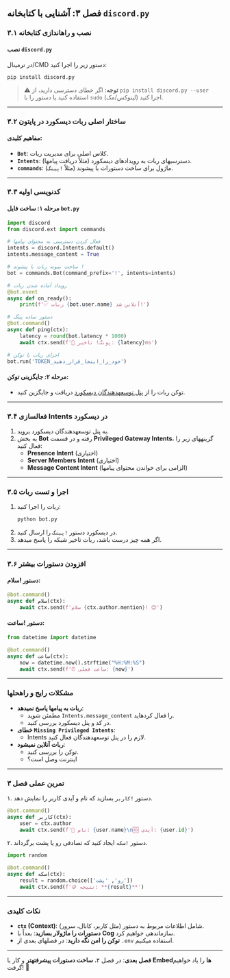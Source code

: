 **فصل ۳: آشنایی با کتابخانه `discord.py`**  
---

### **۳.۱ نصب و راهاندازی کتابخانه**  
#### **نصب `discord.py`**  
در ترمینال/CMD دستور زیر را اجرا کنید:  
```bash
pip install discord.py
```
> ⚠️ **توجه**: اگر خطای دسترسی دارید، از `pip install discord.py --user` استفاده کنید یا دستور را با `sudo` اجرا کنید (لینوکس/مک).

---

### **۳.۲ ساختار اصلی ربات دیسکورد در پایتون**  
#### **مفاهیم کلیدی**:  
- **`Bot`**: کلاس اصلی برای مدیریت ربات.  
- **`Intents`**: دسترسیهای ربات به رویدادهای دیسکورد (مثلاً دریافت پیامها).  
- **`commands`**: ماژول برای ساخت دستورات با پیشوند (مثلاً `!پینگ`).  

---

### **۳.۳ کدنویسی اولیه**  
#### **مرحله ۱: ساخت فایل `bot.py`**  
```python
import discord
from discord.ext import commands

# فعال کردن دسترسی به محتوای پیامها
intents = discord.Intents.default()
intents.message_content = True

# ساخت نمونه ربات با پیشوند !
bot = commands.Bot(command_prefix='!', intents=intents)

# رویداد آماده شدن ربات
@bot.event
async def on_ready():
    print(f'✅ ربات {bot.user.name} آنلاین شد!')

# دستور ساده پینگ
@bot.command()
async def ping(ctx):
    latency = round(bot.latency * 1000)
    await ctx.send(f'🏓 پونگ! تاخیر: {latency}ms')

# اجرای ربات با توکن
bot.run('TOKEN_خود_را_اینجا_قرار_دهید')
```

#### **مرحله ۲: جایگزینی توکن**:  
- توکن ربات را از [پنل توسعهدهندگان دیسکورد](https://discord.com/developers/applications) دریافت و جایگزین کنید.

---

### **۳.۴ فعالسازی Intents در دیسکورد**  
1. به پنل توسعهدهندگان دیسکورد بروید.  
2. به بخش **Bot** رفته و در قسمت **Privileged Gateway Intents**، گزینههای زیر را فعال کنید:  
   - **Presence Intent** (اختیاری)  
   - **Server Members Intent** (اختیاری)  
   - **Message Content Intent** (الزامی برای خواندن محتوای پیامها)  

---

### **۳.۵ اجرا و تست ربات**  
1. ربات را اجرا کنید:  
   ```bash
   python bot.py
   ```
2. در دیسکورد دستور `!پینگ` را ارسال کنید.  
3. اگر همه چیز درست باشد، ربات تاخیر شبکه را پاسخ میدهد.  

---

### **۳.۶ افزودن دستورات بیشتر**  
#### **دستور !سلام**:  
```python
@bot.command()
async def سلام(ctx):
    await ctx.send(f'سلام {ctx.author.mention}! 😊')
```

#### **دستور !ساعت**:  
```python
from datetime import datetime

@bot.command()
async def ساعت(ctx):
    now = datetime.now().strftime("%H:%M:%S")
    await ctx.send(f'⏰ ساعت فعلی: {now}')
```

---

### **مشکلات رایج و راهحلها**  
- **ربات به پیامها پاسخ نمیدهد**:  
  - مطمئن شوید `Intents.message_content` را فعال کردهاید.  
  - در کد و پنل دیسکورد بررسی کنید.  
- **خطای `Missing Privileged Intents`**:  
  - Intents لازم را در پنل توسعهدهندگان فعال کنید.  
- **ربات آنلاین نمیشود**:  
  - توکن را بررسی کنید.  
  - اینترنت وصل است؟  

---

### **تمرین عملی فصل ۳**  
۱. دستور `!کاربر` بسازید که نام و آیدی کاربر را نمایش دهد.  
   ```python
   @bot.command()
   async def کاربر(ctx):
       user = ctx.author
       await ctx.send(f'👤 نام: {user.name}\n🆔 آیدی: {user.id}')
   ```

۲. دستور `!سکه` ایجاد کنید که تصادفی رو یا پشت برگرداند.  
   ```python
   import random

   @bot.command()
   async def سکه(ctx):
       result = random.choice(['رو', 'پشت'])
       await ctx.send(f'🪙 نتیجه: **{result}**')
   ```

---

### **نکات کلیدی**  
- **`ctx` (Context)**: شامل اطلاعات مربوط به دستور (مثل کاربر، کانال، سرور).  
- **دستورات را ماژولار بسازید**: بعداً با **Cog** سازماندهی خواهیم کرد.  
- **توکن را امن نگه دارید**: در فصلهای بعدی از `.env` استفاده میکنیم.  

---

**فصل بعدی**: در فصل ۴، **ساخت دستورات پیشرفتهتر** و کار با **Embedها** را یاد خواهیم گرفت! 🚀